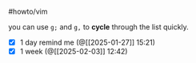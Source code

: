 #howto/vim

you can use `g;` and `g,` to **cycle** through the list quickly.

- [x] 1 day remind me (@[[2025-01-27]] 15:21)
- [x] 1 week (@[[2025-02-03]] 12:42)